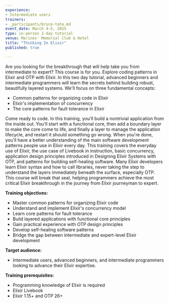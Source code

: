 ```yaml
---
experience:
- Intermediate users
trainers:
- _participants/bruce-tate.md
event_date: March 4-5, 2025
type: in-person 2-day tutorial
venue: Marines' Memorial Club & Hotel
title: "Thinking In Elixir"
published: true

---
```

Are you looking for the breakthrough that will help take you from intermediate to expert? This course is for you. Explore coding patterns in Elixir and OTP with Elixir. In this two day tutorial, advanced beginners and intermediate programmers will learn the secrets behind building robust, beautifully layered systems.
We'll focus on three fundamental concepts:
- Common patterns for organizing code in Elixir
- Elixir's implementation of concurrency
- The core patterns for fault tolerance in Elixir

Come ready to code. In this training, you'll build a nontrivial application from the inside out. You'll start with a functional core, then add a boundary layer to make the core come to life, and finally a layer to manage the application lifecycle, and restart it should something go wrong. When you're done, you'll have a better understanding of the main software development patterns people use in Elixir every day.
This training covers the everyday use of Elixir, the use case of Livebook in instruction, basic concurrency, application design principles introduced in Designing Elixir Systems with OTP, and patterns for building self-healing software. Many Elixir developers learn Elixir syntax and how to call libraries, never taking the step to understand the layers immediately beneath the surface, especially OTP. This course will break that seal, helping programmers achieve the most critical Elixir breakthrough in the journey from Elixir journeyman to expert.

**Training objectives:**
- Master common patterns for organizing Elixir code
- Understand and implement Elixir's concurrency model
- Learn core patterns for fault tolerance
- Build layered applications with functional core principles
- Gain practical experience with OTP design principles
- Develop self-healing software patterns
- Bridge the gap between intermediate and expert-level Elixir development

**Target audience:**
- Intermediate users, advanced beginners, and intermediate programmers looking to advance their Elixir expertise.

**Training prerequisites:**
- Programming knowledge of Elixir is required
- Elixir Livebook
- Elixir 1.15+ and OTP 26+